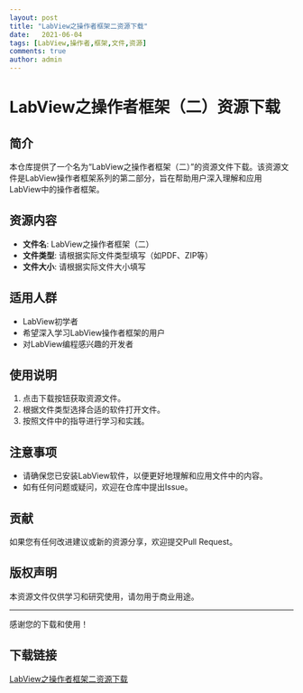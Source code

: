 ```yaml
---
layout: post
title: "LabView之操作者框架二资源下载"
date:   2021-06-04
tags: [LabView,操作者,框架,文件,资源]
comments: true
author: admin
---
```

# LabView之操作者框架（二）资源下载

## 简介
本仓库提供了一个名为“LabView之操作者框架（二）”的资源文件下载。该资源文件是LabView操作者框架系列的第二部分，旨在帮助用户深入理解和应用LabView中的操作者框架。

## 资源内容
- **文件名**: LabView之操作者框架（二）
- **文件类型**: 请根据实际文件类型填写（如PDF、ZIP等）
- **文件大小**: 请根据实际文件大小填写

## 适用人群
- LabView初学者
- 希望深入学习LabView操作者框架的用户
- 对LabView编程感兴趣的开发者

## 使用说明
1. 点击下载按钮获取资源文件。
2. 根据文件类型选择合适的软件打开文件。
3. 按照文件中的指导进行学习和实践。

## 注意事项
- 请确保您已安装LabView软件，以便更好地理解和应用文件中的内容。
- 如有任何问题或疑问，欢迎在仓库中提出Issue。

## 贡献
如果您有任何改进建议或新的资源分享，欢迎提交Pull Request。

## 版权声明
本资源文件仅供学习和研究使用，请勿用于商业用途。

---
感谢您的下载和使用！

## 下载链接

[LabView之操作者框架二资源下载](https://pan.quark.cn/s/ea37b7765d20)
